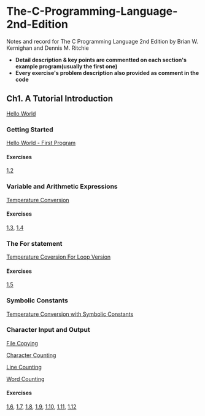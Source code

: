 # The-C-Programming-Language-2nd-Edition

Notes and record for The C Programming Language 2nd Edition by Brian W. Kernighan and Dennis M. Ritchie

- **Detail description & key points are commentted on each section's example program(usually the first one)**
- **Every exercise's problem description also provided as comment in the code**

## Ch1. A Tutorial Introduction

[Hello World](./ch1/hello_world.c)

### Getting Started

[Hello World - First Program](./ch1/hello_world.c)

#### Exercises

[1.2](./ch1/exercise2.c)

### Variable and Arithmetic Expressions

[Temperature Conversion](./ch1/f_to_c.c)

#### Exercises

[1.3](./ch1/exercise3.c), [1.4](./ch1/exercise4.c)

### The For statement

[Temperature Coversion For Loop Version](./ch1/exercise5.c)

#### Exercises

[1.5](./ch1/exercise5.c)

### Symbolic Constants

[Temperature Conversion with Symbolic Constants](./ch1/f_to_c_symbolic_constant.c)

### Character Input and Output

[File Copying](./ch1/file_copying.c)

[Character Counting](./ch1/char_count.c)

[Line Counting](./ch1/line_count.c)

[Word Counting](./ch1/word_count.c)

#### Exercises

[1.6](./ch1/exercise6.c), [1.7](./ch1/exercise7.c), [1.8](./ch1/exercise8.c), [1.9](./ch1/exercise9.c), [1.10](./ch1/exercise10.c), [1.11](./ch1/exercise11.c), [1.12](./ch1/exercise12.c)
